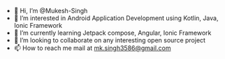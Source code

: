 - 👋 Hi, I’m @Mukesh-Singh
- 👀 I’m interested in Android Application Development using Kotlin, Java, Ionic Framework
- 🌱 I’m currently learning Jetpack compose, Angular, Ionic Framework
- 💞️ I’m looking to collaborate on any interesting open source project
- 📫 How to reach me mail at mk.singh3586@gmail.com

<!---
Mukesh-Singh/Mukesh-Singh is a ✨ special ✨ repository because its `README.md` (this file) appears on your GitHub profile.
You can click the Preview link to take a look at your changes.
--->
